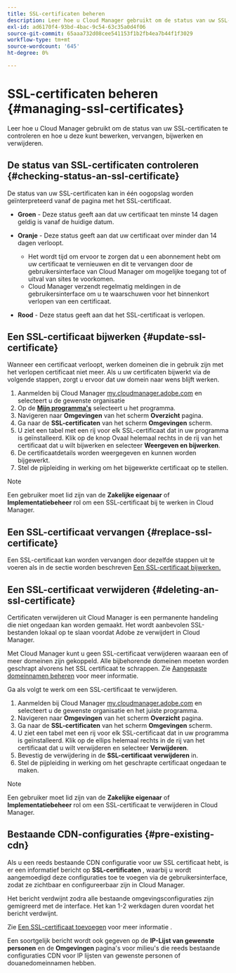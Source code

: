```yaml
---
title: SSL-certificaten beheren
description: Leer hoe u Cloud Manager gebruikt om de status van uw SSL-certificaten te controleren en hoe u deze kunt bewerken, vervangen, bijwerken en verwijderen.
exl-id: ad6170f4-93bd-4bac-9c54-63c35a0d4f06
source-git-commit: 65aaa732d08cee541153f1b2fb4ea7b44f1f3029
workflow-type: tm+mt
source-wordcount: '645'
ht-degree: 0%

---
```



# SSL-certificaten beheren {#managing-ssl-certificates}

Leer hoe u Cloud Manager gebruikt om de status van uw SSL-certificaten te controleren en hoe u deze kunt bewerken, vervangen, bijwerken en verwijderen.

## De status van SSL-certificaten controleren {#checking-status-an-ssl-certificate}

De status van uw SSL-certificaten kan in één oogopslag worden geïnterpreteerd vanaf de pagina met het SSL-certificaat.

* **Groen** - Deze status geeft aan dat uw certificaat ten minste 14 dagen geldig is vanaf de huidige datum.

* **Oranje** - Deze status geeft aan dat uw certificaat over minder dan 14 dagen verloopt.
   * Het wordt tijd om ervoor te zorgen dat u een abonnement hebt om uw certificaat te vernieuwen en dit te vervangen door de gebruikersinterface van Cloud Manager om mogelijke toegang tot of uitval van sites te voorkomen.
   * Cloud Manager verzendt regelmatig meldingen in de gebruikersinterface om u te waarschuwen voor het binnenkort verlopen van een certificaat.

* **Rood** - Deze status geeft aan dat het SSL-certificaat is verlopen.

## Een SSL-certificaat bijwerken {#update-ssl-certificate}

Wanneer een certificaat verloopt, werken domeinen die in gebruik zijn met het verlopen certificaat niet meer. Als u uw certificaten bijwerkt via de volgende stappen, zorgt u ervoor dat uw domein naar wens blijft werken.

1. Aanmelden bij Cloud Manager [my.cloudmanager.adobe.com](https://my.cloudmanager.adobe.com/) en selecteert u de gewenste organisatie
1. Op de **[Mijn programma&#39;s](/help/implementing/cloud-manager/getting-access-to-aem-in-cloud/editing-programs.md#my-programs)** selecteert u het programma.
1. Navigeren naar **Omgevingen** van het scherm **Overzicht** pagina.
1. Ga naar de **SSL-certificaten** van het scherm **Omgevingen** scherm.
1. U ziet een tabel met een rij voor elk SSL-certificaat dat in uw programma is geïnstalleerd. Klik op de knop Ovaal helemaal rechts in de rij van het certificaat dat u wilt bijwerken en selecteer **Weergeven en bijwerken**.
1. De certificaatdetails worden weergegeven en kunnen worden bijgewerkt.
1. Stel de pijpleiding in werking om het bijgewerkte certificaat op te stellen.

>[!NOTE]
>
>Een gebruiker moet lid zijn van de **Zakelijke eigenaar** of **Implementatiebeheer** rol om een SSL-certificaat bij te werken in Cloud Manager.

## Een SSL-certificaat vervangen {#replace-ssl-certificate}

Een SSL-certificaat kan worden vervangen door dezelfde stappen uit te voeren als in de sectie worden beschreven [Een SSL-certificaat bijwerken.](#update-ssl-certificate)

## Een SSL-certificaat verwijderen {#deleting-an-ssl-certificate}

Certificaten verwijderen uit Cloud Manager is een permanente handeling die niet ongedaan kan worden gemaakt. Het wordt aanbevolen SSL-bestanden lokaal op te slaan voordat Adobe ze verwijdert in Cloud Manager.

Met Cloud Manager kunt u geen SSL-certificaat verwijderen waaraan een of meer domeinen zijn gekoppeld. Alle bijbehorende domeinen moeten worden geschrapt alvorens het SSL certificaat te schrappen. Zie [Aangepaste domeinnamen beheren](/help/implementing/cloud-manager/custom-domain-names/managing-custom-domain-names.md) voor meer informatie.

Ga als volgt te werk om een SSL-certificaat te verwijderen.

1. Aanmelden bij Cloud Manager [my.cloudmanager.adobe.com](https://my.cloudmanager.adobe.com/) en selecteert u de gewenste organisatie en het juiste programma.
1. Navigeren naar **Omgevingen** van het scherm **Overzicht** pagina.
1. Ga naar de **SSL-certificaten** van het scherm **Omgevingen** scherm.
1. U ziet een tabel met een rij voor elk SSL-certificaat dat in uw programma is geïnstalleerd. Klik op de ellips helemaal rechts in de rij van het certificaat dat u wilt verwijderen en selecteer **Verwijderen**.
1. Bevestig de verwijdering in de **SSL-certificaat verwijderen** in.
1. Stel de pijpleiding in werking om het geschrapte certificaat ongedaan te maken.

>[!NOTE]
>
>Een gebruiker moet lid zijn van de **Zakelijke eigenaar** of **Implementatiebeheer** rol om een SSL-certificaat te verwijderen in Cloud Manager.

## Bestaande CDN-configuraties {#pre-existing-cdn}

Als u een reeds bestaande CDN configuratie voor uw SSL certificaat hebt, is er een informatief bericht op **SSL-certificaten** , waarbij u wordt aangemoedigd deze configuraties toe te voegen via de gebruikersinterface, zodat ze zichtbaar en configureerbaar zijn in Cloud Manager.

Het bericht verdwijnt zodra alle bestaande omgevingsconfiguraties zijn gemigreerd met de interface. Het kan 1-2 werkdagen duren voordat het bericht verdwijnt.

Zie [Een SSL-certificaat toevoegen](/help/implementing/cloud-manager/managing-ssl-certifications/add-ssl-certificate.md) voor meer informatie .

Een soortgelijk bericht wordt ook gegeven op de **IP-Lijst van gewenste personen** en de **Omgevingen** pagina&#39;s voor milieu&#39;s die reeds bestaande configuraties CDN voor IP lijsten van gewenste personen of douanedomeinnamen hebben.

